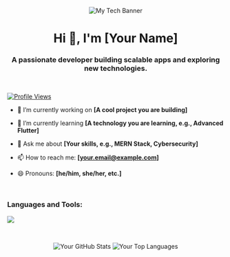 <p align="center">
  <img src="[URL_TO_YOUR_UPLOADED_HEADER_BANNER_IMAGE.png](https://github.com/ankush9004/Ankush-Tiwari/blob/main/Gemini_Generated_Image_aoo6llaoo6llaoo6.png?raw=true)" alt="My Tech Banner"/>
</p>

<h1 align="center">Hi 👋, I'm [Your Name]</h1>
<h3 align="center">A passionate developer building scalable apps and exploring new technologies.</h3>

<br>

<p align="left">
  <a href="https://komarev.com/ghpvc/?username=[YOUR-GITHUB-USERNAME]">
    <img src="https://komarev.com/ghpvc/?username=[YOUR-GITHUB-USERNAME]&label=PROFILE+VIEWS&color=0e75b6&style=flat" alt="Profile Views"/>
  </a>
</p>

- 🔭 I’m currently working on **[A cool project you are building]**

- 🌱 I’m currently learning **[A technology you are learning, e.g., Advanced Flutter]**

- 💬 Ask me about **[Your skills, e.g., MERN Stack, Cybersecurity]**

- 📫 How to reach me: **[your.email@example.com]**

- 😄 Pronouns: **[he/him, she/her, etc.]**

<br>

<h3 align="left">Languages and Tools:</h3>
<p align="left">
  <a href="https://skillicons.dev">
    <img src="https://skillicons.dev/icons?i=js,react,nodejs,mongodb,flutter,dart,python" />
  </a>
</p>

<br>

<p align="center">
  <img align="center" src="https://github-readme-stats.vercel.app/api?username=[YOUR-GITHUB-USERNAME]&show_icons=true&locale=en&theme=tokyonight" alt="Your GitHub Stats" />
  <img align="center" src="https://github-readme-stats.vercel.app/api/top-langs?username=[YOUR-GITHUB-USERNAME]&layout=compact&locale=en&theme=tokyonight" alt="Your Top Languages" />
</p>
